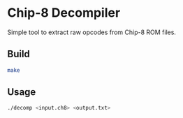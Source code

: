# Chip-8 Decompiler

Simple tool to extract raw opcodes from Chip-8 ROM files.

## Build

```bash
make
```

## Usage

```bash
./decomp <input.ch8> <output.txt>
```